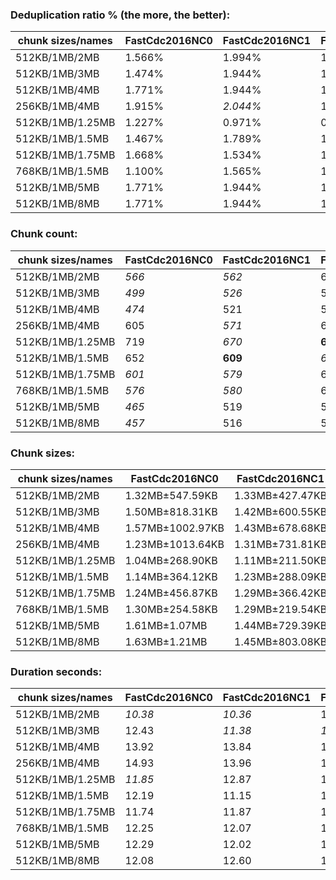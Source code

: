 ### Deduplication ratio % (the more, the better):

| chunk sizes/names | FastCdc2016NC0 | FastCdc2016NC1 | FastCdc2016 | FastCdc2016NC3 | FastCdc2020NC0 | FastCdc2020NC1 | FastCdc2020 | FastCdc2020NC3 | RonomonNC0 | Ronomon | RonomonNC2 | RonomonNC3 | Ronomon64 | Ronomon64NC2 | Ronomon64NC3 |
|-------------------|----------------|----------------|-------------|----------------|----------------|----------------|-------------|----------------|------------|---------|------------|------------|-----------|--------------|--------------|
| 512KB/1MB/2MB     | 1.566%         | 1.994%         | 1.601%      | 1.169%         | 1.905%         | 1.944%         | 1.709%      | 1.169%         | 1.331%     | 2.015%  | **2.406%** | *2.367%*   | 2.036%    | *2.174%*     | 1.959%       |
| 512KB/1MB/3MB     | 1.474%         | 1.944%         | 1.814%      | 1.169%         | 1.972%         | 1.944%         | 1.709%      | 1.169%         | 0.670%     | 1.584%  | **2.406%** | *2.367%*   | 2.122%    | *2.174%*     | 1.959%       |
| 512KB/1MB/4MB     | 1.771%         | 1.944%         | 1.709%      | 1.169%         | 1.771%         | 1.944%         | 1.709%      | 1.169%         | 0.795%     | 1.747%  | **2.406%** | *2.367%*   | 2.122%    | *2.174%*     | 1.959%       |
| 256KB/1MB/4MB     | 1.915%         | *2.044%*       | 1.851%      | 1.544%         | 1.915%         | *2.044%*       | 1.851%      | 1.544%         | 0.853%     | 1.672%  | **2.313%** | 0.931%     | *2.087%*  | 1.869%       | 2.013%       |
| 512KB/1MB/1.25MB  | 1.227%         | 0.971%         | 0.847%      | 1.383%         | *2.190%*       | 1.817%         | 1.529%      | 1.458%         | 1.129%     | 2.051%  | **2.394%** | *2.367%*   | 2.173%    | 1.705%       | 1.959%       |
| 512KB/1MB/1.5MB   | 1.467%         | 1.789%         | 1.650%      | 1.071%         | 1.972%         | 1.851%         | 1.678%      | 1.043%         | 0.965%     | 1.675%  | **2.564%** | *2.367%*   | *1.981%*  | 1.923%       | 1.959%       |
| 512KB/1MB/1.75MB  | 1.668%         | 1.534%         | 1.387%      | 1.169%         | 2.006%         | 1.920%         | 1.711%      | 1.169%         | 1.264%     | 1.983%  | **2.406%** | *2.367%*   | 1.813%    | *2.158%*     | 1.959%       |
| 768KB/1MB/1.5MB   | 1.100%         | 1.565%         | 1.276%      | 1.020%         | *1.858%*       | *1.627%*       | 1.304%      | 1.043%         | 0.965%     | 1.513%  | 1.038%     | 0.869%     | 1.060%    | 1.214%       | **2.275%**   |
| 512KB/1MB/5MB     | 1.771%         | 1.944%         | 1.709%      | 1.169%         | 1.771%         | 1.944%         | 1.709%      | 1.169%         | 0.795%     | 1.747%  | **2.406%** | *2.367%*   | 2.122%    | *2.174%*     | 1.959%       |
| 512KB/1MB/8MB     | 1.771%         | 1.944%         | 1.709%      | 1.169%         | 1.771%         | 1.944%         | 1.709%      | 1.169%         | 0.795%     | 1.747%  | **2.406%** | *2.367%*   | 2.122%    | *2.174%*     | 1.959%       |

### Chunk count:

| chunk sizes/names | FastCdc2016NC0 | FastCdc2016NC1 | FastCdc2016 | FastCdc2016NC3 | FastCdc2020NC0 | FastCdc2020NC1 | FastCdc2020 | FastCdc2020NC3 | RonomonNC0 | Ronomon | RonomonNC2 | RonomonNC3 | Ronomon64 | Ronomon64NC2 | Ronomon64NC3 |
|-------------------|----------------|----------------|-------------|----------------|----------------|----------------|-------------|----------------|------------|---------|------------|------------|-----------|--------------|--------------|
| 512KB/1MB/2MB     | *566*          | *562*          | 604         | 657            | 680            | 629            | 629         | 668            | **538**    | 695     | 919        | 1130       | 741       | 956          | 1150         |
| 512KB/1MB/3MB     | *499*          | *526*          | 587         | 654            | 537            | 549            | 596         | 658            | **449**    | 657     | 915        | 1129       | 716       | 953          | 1150         |
| 512KB/1MB/4MB     | *474*          | 521            | 584         | 652            | *496*          | 529            | 588         | 656            | **429**    | 652     | 914        | 1129       | 709       | 953          | 1150         |
| 256KB/1MB/4MB     | 605            | *571*          | 613         | 664            | 624            | *580*          | 619         | 670            | **510**    | 639     | 843        | 970        | 687       | 840          | 981          |
| 512KB/1MB/1.25MB  | 719            | *670*          | **663**     | *682*          | 1025           | 954            | 853         | 770            | 702        | 801     | 955        | 1137       | 828       | 980          | 1157         |
| 512KB/1MB/1.5MB   | 652            | **609**        | *626*       | 664            | 849            | 761            | 708         | 694            | *617*      | 733     | 928        | 1133       | 787       | 969          | 1153         |
| 512KB/1MB/1.75MB  | *601*          | *579*          | 610         | 660            | 753            | 680            | 658         | 675            | **571**    | 708     | 922        | 1130       | 755       | 961          | 1152         |
| 768KB/1MB/1.5MB   | *576*          | *580*          | 609         | 656            | 815            | 739            | 694         | 684            | **571**    | 631     | 723        | 826        | 642       | 741          | 835          |
| 512KB/1MB/5MB     | *465*          | 519            | 583         | 652            | *474*          | 526            | 586         | 654            | **409**    | 650     | 914        | 1129       | 709       | 953          | 1150         |
| 512KB/1MB/8MB     | *457*          | 516            | 583         | 652            | *461*          | 520            | 586         | 654            | **392**    | 648     | 914        | 1129       | 708       | 953          | 1150         |

### Chunk sizes:

| chunk sizes/names | FastCdc2016NC0   | FastCdc2016NC1  | FastCdc2016     | FastCdc2016NC3  | FastCdc2020NC0     | FastCdc2020NC1     | FastCdc2020       | FastCdc2020NC3    | RonomonNC0      | Ronomon           | RonomonNC2        | RonomonNC3        | Ronomon64          | Ronomon64NC2      | Ronomon64NC3      |
|-------------------|------------------|-----------------|-----------------|-----------------|--------------------|--------------------|-------------------|-------------------|-----------------|-------------------|-------------------|-------------------|--------------------|-------------------|-------------------|
| 512KB/1MB/2MB     | 1.32MB±547.59KB  | 1.33MB±427.47KB | 1.24MB±321.86KB | 1.14MB±227.23KB | 1.10MB±347.87KB    | 1.19MB±330.83KB    | 1.19MB±276.81KB   | 1.12MB±203.29KB   | 1.39MB±569.20KB | 1.07MB±479.08KB   | 831.70KB±314.41KB | 676.40KB±183.73KB | 1.01MB±457.55KB    | 799.51KB±284.63KB | 664.64KB±171.49KB |
| 512KB/1MB/3MB     | 1.50MB±818.31KB  | 1.42MB±600.55KB | 1.27MB±417.01KB | 1.14MB±263.26KB | 1.39MB±623.18KB    | 1.36MB±505.18KB    | 1.25MB±378.36KB   | 1.13MB±245.75KB   | 1.66MB±907.09KB | 1.14MB±633.65KB   | 835.34KB±329.78KB | 677.00KB±187.72KB | 1.04MB±563.05KB    | 802.03KB±296.61KB | 664.64KB±173.32KB |
| 512KB/1MB/4MB     | 1.57MB±1002.97KB | 1.43MB±678.68KB | 1.28MB±473.13KB | 1.14MB±290.66KB | 1.50MB±815.16KB    | 1.41MB±635.84KB    | 1.27MB±455.71KB   | 1.14MB±261.80KB   | 1.74MB±1.11MB   | 1.14MB±682.53KB   | 836.25KB±339.03KB | 677.00KB±187.72KB | 1.05MB±597.09KB    | 802.03KB±296.61KB | 664.64KB±173.32KB |
| 256KB/1MB/4MB     | 1.23MB±1013.64KB | 1.31MB±731.81KB | 1.22MB±514.72KB | 1.12MB±315.74KB | 1.20MB±876.47KB    | 1.29MB±691.95KB    | 1.21MB±502.14KB   | 1.11MB±295.20KB   | 1.46MB±1.15MB   | 1.17MB±706.89KB   | 906.69KB±352.15KB | 787.98KB±198.98KB | 1.09MB±634.35KB    | 909.92KB±316.08KB | 779.14KB±185.59KB |
| 512KB/1MB/1.25MB  | 1.04MB±268.90KB  | 1.11MB±211.50KB | 1.13MB±168.36KB | 1.09MB±146.24KB | 745.69KB±186.16KB  | 801.19KB±223.82KB  | 896.06KB±247.57KB | 992.64KB±213.60KB | 1.06MB±262.02KB | 954.23KB±274.64KB | 800.35KB±239.04KB | 672.24KB±166.89KB | 923.11KB±274.06KB  | 779.93KB±226.34KB | 660.62KB±148.33KB |
| 512KB/1MB/1.5MB   | 1.14MB±364.12KB  | 1.23MB±288.09KB | 1.19MB±236.76KB | 1.12MB±191.38KB | 900.28KB±242.28KB  | 1004.38KB±268.38KB | 1.05MB±241.01KB   | 1.08MB±187.84KB   | 1.21MB±359.94KB | 1.02MB±356.66KB   | 823.64KB±282.38KB | 674.61KB±176.91KB | 971.20KB±349.76KB  | 788.79KB±256.13KB | 662.91KB±159.91KB |
| 512KB/1MB/1.75MB  | 1.24MB±456.87KB  | 1.29MB±366.42KB | 1.22MB±284.49KB | 1.13MB±207.76KB | 1015.05KB±283.09KB | 1.10MB±288.98KB    | 1.13MB±249.97KB   | 1.11MB±193.46KB   | 1.31MB±461.30KB | 1.05MB±419.95KB   | 829.00KB±302.38KB | 676.40KB±181.71KB | 1012.37KB±408.36KB | 795.35KB±271.77KB | 663.49KB±167.46KB |
| 768KB/1MB/1.5MB   | 1.30MB±254.58KB  | 1.29MB±219.54KB | 1.23MB±196.36KB | 1.14MB±163.48KB | 937.84KB±230.63KB  | 1.01MB±253.31KB    | 1.08MB±219.58KB   | 1.09MB±164.20KB   | 1.31MB±269.51KB | 1.18MB±286.79KB   | 1.03MB±251.42KB   | 925.35KB±176.86KB | 1.16MB±270.85KB    | 1.01MB±228.96KB   | 915.37KB±150.69KB |
| 512KB/1MB/5MB     | 1.61MB±1.07MB    | 1.44MB±729.39KB | 1.28MB±484.73KB | 1.14MB±307.24KB | 1.57MB±995.72KB    | 1.42MB±661.78KB    | 1.27MB±488.34KB   | 1.14MB±311.02KB   | 1.82MB±1.30MB   | 1.15MB±711.97KB   | 836.25KB±340.17KB | 677.00KB±187.72KB | 1.05MB±604.66KB    | 802.03KB±296.61KB | 664.64KB±173.32KB |
| 512KB/1MB/8MB     | 1.63MB±1.21MB    | 1.45MB±803.08KB | 1.28MB±484.73KB | 1.14MB±307.24KB | 1.62MB±1.18MB      | 1.44MB±802.61KB    | 1.27MB±488.34KB   | 1.14MB±311.02KB   | 1.90MB±1.53MB   | 1.15MB±737.28KB   | 836.25KB±340.17KB | 677.00KB±187.72KB | 1.05MB±617.65KB    | 802.03KB±296.61KB | 664.64KB±173.32KB |

### Duration seconds:

| chunk sizes/names | FastCdc2016NC0 | FastCdc2016NC1 | FastCdc2016 | FastCdc2016NC3 | FastCdc2020NC0 | FastCdc2020NC1 | FastCdc2020 | FastCdc2020NC3 | RonomonNC0 | Ronomon | RonomonNC2 | RonomonNC3 | Ronomon64 | Ronomon64NC2 | Ronomon64NC3 |
|-------------------|----------------|----------------|-------------|----------------|----------------|----------------|-------------|----------------|------------|---------|------------|------------|-----------|--------------|--------------|
| 512KB/1MB/2MB     | *10.38*        | *10.36*        | 10.50       | **10.28**      | 11.83          | 11.80          | 12.54       | 11.73          | 11.77      | 12.11   | 11.22      | 11.36      | 11.20     | 10.99        | 11.07        |
| 512KB/1MB/3MB     | 12.43          | *11.38*        | *11.35*     | 11.77          | 11.71          | 11.64          | **11.28**   | 11.52          | 12.85      | 13.03   | 12.89      | 12.64      | 11.69     | 11.85        | 12.83        |
| 512KB/1MB/4MB     | 13.92          | 13.84          | 12.65       | 12.41          | 13.03          | *12.30*        | *12.24*     | **12.11**      | 12.91      | 12.68   | 12.89      | 13.34      | 12.62     | 12.43        | 13.46        |
| 256KB/1MB/4MB     | 14.93          | 13.96          | 15.01       | 13.47          | 13.92          | *12.46*        | *12.29*     | **12.14**      | 13.53      | 13.24   | 13.54      | 13.33      | 13.22     | 12.84        | 13.02        |
| 512KB/1MB/1.25MB  | *11.85*        | 12.87          | 11.89       | 12.15          | 11.90          | 11.98          | 13.39       | 12.71          | 14.39      | 12.17   | **11.67**  | 11.91      | 12.12     | 11.93        | *11.75*      |
| 512KB/1MB/1.5MB   | 12.19          | 11.15          | 11.54       | 12.21          | 12.06          | 11.64          | 11.53       | 11.41          | 11.61      | 11.26   | **10.52**  | 11.71      | *10.80*   | 11.02        | *10.97*      |
| 512KB/1MB/1.75MB  | 11.74          | 11.87          | 12.38       | 11.88          | 13.55          | 11.91          | 12.00       | 11.66          | 11.99      | 11.76   | *10.97*    | 11.38      | **10.83** | 12.08        | *11.35*      |
| 768KB/1MB/1.5MB   | 12.25          | 12.07          | 12.07       | 12.03          | 11.42          | *10.64*        | **10.51**   | 11.50          | 11.35      | 11.02   | 12.25      | 11.61      | 11.79     | 11.14        | *10.56*      |
| 512KB/1MB/5MB     | 12.29          | 12.02          | 12.21       | 11.90          | 11.52          | *11.15*        | **10.97**   | *11.16*        | 13.46      | 12.50   | 11.85      | 13.40      | 12.16     | 12.18        | 11.98        |
| 512KB/1MB/8MB     | 12.08          | 12.60          | 12.41       | *12.07*        | 14.44          | 12.32          | 12.21       | 12.65          | 13.27      | 12.56   | 12.56      | *12.04*    | **11.99** | 12.70        | 12.61        |
